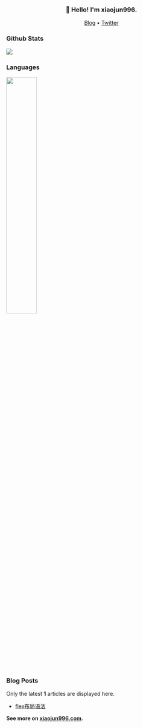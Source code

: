 <h3 align="center">👋 Hello! I'm xiaojun996.</h3>

<p align="center">
  <a target="_blank" href="https://www.xiaojun996.top/">Blog</a> •
  <a target="_blank" href="https://twitter.com/Luka_ai">Twitter</a>
</p>

### Github Stats

<a href="https://github.com/xiaojun996">
<img src="https://github-readme-stats.vercel.app/api?username=xiaojun996">
</a>

### Languages

<a href="https://github.com/xiaojun996">
<img src="https://github-readme-stats.vercel.app/api/top-langs/?username=xiaojun996" style="width: 40%; max-width: 40%; min-width: 40%;">
</a>

### Blog Posts

Only the latest **1** articles are displayed here.

- [flex布局语法](https://xiaojun996.top/pages/b9190a)

**See more on [xiaojun996.com](https://www.xiaojun996.top).**  

